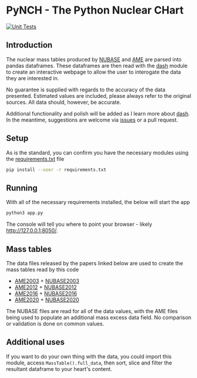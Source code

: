 # PyNCH - The Python Nuclear CHart

[![Unit Tests](https://github.com/php1ic/pynch/actions/workflows/ci.yml/badge.svg)](https://github.com/php1ic/pynch/actions/workflows/ci.yml)

## Introduction

The nuclear mass tables produced by [NUBASE](http://amdc.in2p3.fr/web/nubase_en.html) and [AME](https://www-nds.iaea.org/amdc/) are parsed into pandas dataframes.
These dataframes are then read with the [dash](https://plotly.com/dash/) module to create an interactive webpage to allow the user to interogate the data they are interested in.

No guarantee is supplied with regards to the accuracy of the data presented.
Estimated values are included, please always refer to the original sources.
All data should, however, be accurate.

Additional functionality and polish will be added as I learn more about [dash](https://plotly.com/dash/).
In the meantime, suggestions are welcome via [issues](https://github.com/php1ic/pynch/issues) or a pull request.

## Setup

As is the standard, you can confirm you have the necessary modules using the [requirements.txt](./requirements.txt) file
```bash
pip install --user -r requirements.txt
```

## Running

With all of the necessary requirements installed, the below will start the app
```bash
python3 app.py
```
The console will tell you where to point your browser - likely http://127.0.0.1:8050/.

## Mass tables

The data files released by the papers linked below are used to create the mass tables read by this code
- [AME2003](https://doi.org/10.1016/j.nuclphysa.2003.11.002) + [NUBASE2003](https://doi.org/10.1016/j.nuclphysa.2003.11.001)
- [AME2012](https://doi.org/10.1088/1674-1137/36/12/002) + [NUBASE2012](https://doi.org/10.1088/1674-1137/36/12/001)
- [AME2016](https://doi.org/10.1088/1674-1137/41/3/030002) + [NUBASE2016](https://doi.org/10.1088/1674-1137/41/3/030001)
- [AME2020](https://doi.org/10.1088/1674-1137/abddaf) + [NUBASE2020](https://doi.org/10.1088/1674-1137/abddae)

The NUBASE files are read for all of the data values, with the AME files being used to populate an additional mass excess data field.
No comparison or validation is done on common values.

## Additional uses

If you want to do your own thing with the data, you could import this module, access `MassTable().full_data`, then sort, slice and filter the resultant dataframe to your heart's content.
